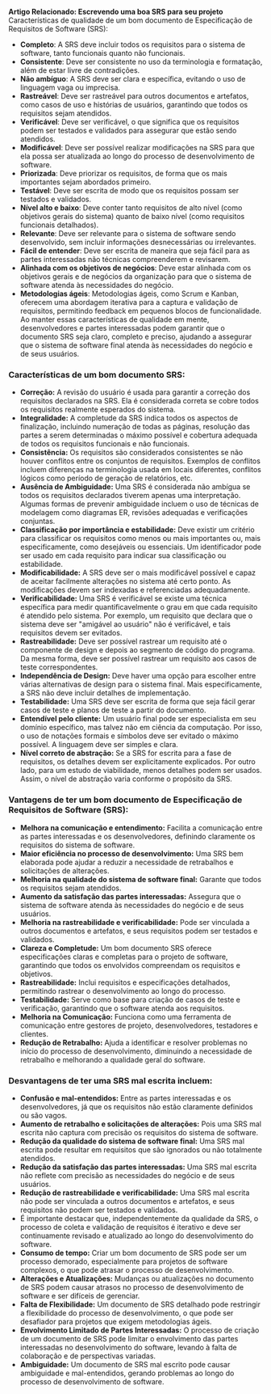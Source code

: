 **Artigo Relacionado: Escrevendo uma boa SRS para seu projeto**
Características de qualidade de um bom documento de Especificação de Requisitos de Software (SRS):
- **Completo**: A SRS deve incluir todos os requisitos para o sistema de software, tanto funcionais quanto não funcionais.
- **Consistente**: Deve ser consistente no uso da terminologia e formatação, além de estar livre de contradições.
- **Não ambíguo**: A SRS deve ser clara e específica, evitando o uso de linguagem vaga ou imprecisa.
- **Rastreável**: Deve ser rastreável para outros documentos e artefatos, como casos de uso e histórias de usuários, garantindo que todos os requisitos sejam atendidos.
- **Verificável**: Deve ser verificável, o que significa que os requisitos podem ser testados e validados para assegurar que estão sendo atendidos.
- **Modificável**: Deve ser possível realizar modificações na SRS para que ela possa ser atualizada ao longo do processo de desenvolvimento de software.
- **Priorizada**: Deve priorizar os requisitos, de forma que os mais importantes sejam abordados primeiro.
- **Testável**: Deve ser escrita de modo que os requisitos possam ser testados e validados.
- **Nível alto e baixo**: Deve conter tanto requisitos de alto nível (como objetivos gerais do sistema) quanto de baixo nível (como requisitos funcionais detalhados).
- **Relevante**: Deve ser relevante para o sistema de software sendo desenvolvido, sem incluir informações desnecessárias ou irrelevantes.
- **Fácil de entender**: Deve ser escrita de maneira que seja fácil para as partes interessadas não técnicas compreenderem e revisarem.
- **Alinhada com os objetivos de negócios**: Deve estar alinhada com os objetivos gerais e de negócios da organização para que o sistema de software atenda às necessidades do negócio.
- **Metodologias ágeis**: Metodologias ágeis, como Scrum e Kanban, oferecem uma abordagem iterativa para a captura e validação de requisitos, permitindo feedback em pequenos blocos de funcionalidade.
Ao manter essas características de qualidade em mente, desenvolvedores e partes interessadas podem garantir que o documento SRS seja claro, completo e preciso, ajudando a assegurar que o sistema de software final atenda às necessidades do negócio e de seus usuários.


### **Características de um bom documento SRS:**

- **Correção:** A revisão do usuário é usada para garantir a correção dos requisitos declarados na SRS. Ela é considerada correta se cobre todos os requisitos realmente esperados do sistema.
- **Integralidade:** A completude da SRS indica todos os aspectos de finalização, incluindo numeração de todas as páginas, resolução das partes a serem determinadas o máximo possível e cobertura adequada de todos os requisitos funcionais e não funcionais.
- **Consistência:** Os requisitos são considerados consistentes se não houver conflitos entre os conjuntos de requisitos. Exemplos de conflitos incluem diferenças na terminologia usada em locais diferentes, conflitos lógicos como período de geração de relatórios, etc.
- **Ausência de Ambiguidade:** Uma SRS é considerada não ambígua se todos os requisitos declarados tiverem apenas uma interpretação. Algumas formas de prevenir ambiguidade incluem o uso de técnicas de modelagem como diagramas ER, revisões adequadas e verificações conjuntas.
- **Classificação por importância e estabilidade:** Deve existir um critério para classificar os requisitos como menos ou mais importantes ou, mais especificamente, como desejáveis ou essenciais. Um identificador pode ser usado em cada requisito para indicar sua classificação ou estabilidade.
- **Modificabilidade:** A SRS deve ser o mais modificável possível e capaz de aceitar facilmente alterações no sistema até certo ponto. As modificações devem ser indexadas e referenciadas adequadamente.
- **Verificabilidade:** Uma SRS é verificável se existe uma técnica específica para medir quantificavelmente o grau em que cada requisito é atendido pelo sistema. Por exemplo, um requisito que declara que o sistema deve ser "amigável ao usuário" não é verificável, e tais requisitos devem ser evitados.
- **Rastreabilidade:** Deve ser possível rastrear um requisito até o componente de design e depois ao segmento de código do programa. Da mesma forma, deve ser possível rastrear um requisito aos casos de teste correspondentes.
- **Independência de Design:** Deve haver uma opção para escolher entre várias alternativas de design para o sistema final. Mais especificamente, a SRS não deve incluir detalhes de implementação.
- **Testabilidade:** Uma SRS deve ser escrita de forma que seja fácil gerar casos de teste e planos de teste a partir do documento.
- **Entendível pelo cliente:** Um usuário final pode ser especialista em seu domínio específico, mas talvez não em ciência da computação. Por isso, o uso de notações formais e símbolos deve ser evitado o máximo possível. A linguagem deve ser simples e clara.
- **Nível correto de abstração:** Se a SRS for escrita para a fase de requisitos, os detalhes devem ser explicitamente explicados. Por outro lado, para um estudo de viabilidade, menos detalhes podem ser usados. Assim, o nível de abstração varia conforme o propósito da SRS.


### **Vantagens de ter um bom documento de Especificação de Requisitos de Software (SRS):**

- **Melhora na comunicação e entendimento:** Facilita a comunicação entre as partes interessadas e os desenvolvedores, definindo claramente os requisitos do sistema de software.
- **Maior eficiência no processo de desenvolvimento:** Uma SRS bem elaborada pode ajudar a reduzir a necessidade de retrabalhos e solicitações de alterações.
- **Melhoria na qualidade do sistema de software final:** Garante que todos os requisitos sejam atendidos.
- **Aumento da satisfação das partes interessadas:** Assegura que o sistema de software atenda às necessidades do negócio e de seus usuários.
- **Melhoria na rastreabilidade e verificabilidade:** Pode ser vinculada a outros documentos e artefatos, e seus requisitos podem ser testados e validados.
- **Clareza e Completude:** Um bom documento SRS oferece especificações claras e completas para o projeto de software, garantindo que todos os envolvidos compreendam os requisitos e objetivos.
- **Rastreabilidade:** Inclui requisitos e especificações detalhados, permitindo rastrear o desenvolvimento ao longo do processo.
- **Testabilidade:** Serve como base para criação de casos de teste e verificação, garantindo que o software atenda aos requisitos.
- **Melhoria na Comunicação:** Funciona como uma ferramenta de comunicação entre gestores de projeto, desenvolvedores, testadores e clientes.
- **Redução de Retrabalho:** Ajuda a identificar e resolver problemas no início do processo de desenvolvimento, diminuindo a necessidade de retrabalho e melhorando a qualidade geral do software.


### **Desvantagens de ter uma SRS mal escrita incluem:**

- **Confusão e mal-entendidos:** Entre as partes interessadas e os desenvolvedores, já que os requisitos não estão claramente definidos ou são vagos.
- **Aumento de retrabalho e solicitações de alterações:** Pois uma SRS mal escrita não captura com precisão os requisitos do sistema de software.
- **Redução da qualidade do sistema de software final:** Uma SRS mal escrita pode resultar em requisitos que são ignorados ou não totalmente atendidos.
- **Redução da satisfação das partes interessadas:** Uma SRS mal escrita não reflete com precisão as necessidades do negócio e de seus usuários.
- **Redução de rastreabilidade e verificabilidade:** Uma SRS mal escrita não pode ser vinculada a outros documentos e artefatos, e seus requisitos não podem ser testados e validados.
- É importante destacar que, independentemente da qualidade da SRS, o processo de coleta e validação de requisitos é iterativo e deve ser continuamente revisado e atualizado ao longo do desenvolvimento do software.
- **Consumo de tempo:** Criar um bom documento de SRS pode ser um processo demorado, especialmente para projetos de software complexos, o que pode atrasar o processo de desenvolvimento.
- **Alterações e Atualizações:** Mudanças ou atualizações no documento de SRS podem causar atrasos no processo de desenvolvimento de software e ser difíceis de gerenciar.
- **Falta de Flexibilidade:** Um documento de SRS detalhado pode restringir a flexibilidade do processo de desenvolvimento, o que pode ser desafiador para projetos que exigem metodologias ágeis.
- **Envolvimento Limitado de Partes Interessadas:** O processo de criação de um documento de SRS pode limitar o envolvimento das partes interessadas no desenvolvimento do software, levando à falta de colaboração e de perspectivas variadas.
- **Ambiguidade:** Um documento de SRS mal escrito pode causar ambiguidade e mal-entendidos, gerando problemas ao longo do processo de desenvolvimento de software.

